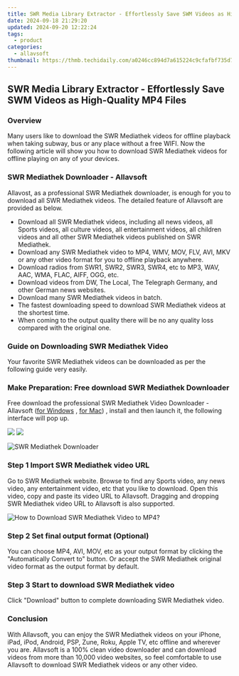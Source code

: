 ```yaml
---
title: SWR Media Library Extractor - Effortlessly Save SWM Videos as High-Quality MP4 Files
date: 2024-09-18 21:29:20
updated: 2024-09-20 12:22:24
tags:
  - product
categories:
  - allavsoft
thumbnail: https://thmb.techidaily.com/a0246cc894d7a615224c9cfafbf735d7ae91af7484c893010169a35a5fa1ec78.jpg
---
```


## SWR Media Library Extractor - Effortlessly Save SWM Videos as High-Quality MP4 Files

### Overview

Many users like to download the SWR Mediathek videos for offline playback when taking subway, bus or any place without a free WIFI. Now the following article will show you how to download SWR Mediathek videos for offline playing on any of your devices.

### SWR Mediathek Downloader - Allavsoft

Allavost, as a professional SWR Mediathek downloader, is enough for you to download all SWR Mediathek videos. The detailed feature of Allavsoft are provided as below.

* Download all SWR Mediathek videos, including all news videos, all Sports videos, all culture videos, all entertainment videos, all children videos and all other SWR Mediathek videos published on SWR Mediathek.
* Download any SWR Mediathek video to MP4, WMV, MOV, FLV, AVI, MKV or any other video format for you to offline playback anywhere.
* Download radios from SWR1, SWR2, SWR3, SWR4, etc to MP3, WAV, AAC, WMA, FLAC, AIFF, OGG, etc.
* Download videos from DW, The Local, The Telegraph Germany, and other German news websites.
* Download many SWR Mediathek videos in batch.
* The fastest downloading speed to download SWR Mediathek videos at the shortest time.
* When coming to the output quality there will be no any quality loss compared with the original one.

### Guide on Downloading SWR Mediathek Video

Your favorite SWR Mediathek videos can be downloaded as per the following guide very easily.

### Make Preparation: Free download SWR Mediathek Downloader

Free download the professional SWR Mediathek Video Downloader - Allavsoft ([for Windows](https://tools.techidaily.com/allavsoft/products/) , [for Mac](https://tools.techidaily.com/allavsoft/products/)) , install and then launch it, the following interface will pop up.

[![](https://www.allavsoft.com/how-to/../images/how-to/free-download-win.jpg)](https://tools.techidaily.com/allavsoft/products/) [![](https://www.allavsoft.com/how-to/../images/how-to/free-download-mac.jpg)](https://tools.techidaily.com/allavsoft/products/)

![SWR Mediathek Downloader](https://www.allavsoft.com/how-to/../images/allavsoft/screen-shot-600.jpg)

### Step 1 Import SWR Mediathek video URL

Go to SWR Mediathek website. Browse to find any Sports video, any news video, any entertainment video, etc that you like to download. Open this video, copy and paste its video URL to Allavsoft. Dragging and dropping SWR Mediathek video URL to Allavsoft is also supported.

![How to Download SWR Mediathek Video to MP4?](https://www.allavsoft.com/how-to/../images/how-to/download-rtmp-video/download-rtmp-video.jpg)

### Step 2 Set final output format (Optional)

You can choose MP4, AVI, MOV, etc as your output format by clicking the "Automatically Convert to" button. Or accept the SWR Mediathek original video format as the output format by default.

### Step 3 Start to download SWR Mediathek video

Click "Download" button to complete downloading SWR Mediathek video.

### Conclusion

With Allavsoft, you can enjoy the SWR Mediathek videos on your iPhone, iPad, iPod, Android, PSP, Zune, Roku, Apple TV, etc offline and wherever you are. Allavsoft is a 100% clean video downloader and can download videos from more than 10,000 video websites, so feel comfortable to use Allavsoft to download SWR Mediathek videos or any other video.

<ins class="adsbygoogle"
     style="display:block"
     data-ad-format="autorelaxed"
     data-ad-client="ca-pub-7571918770474297"
     data-ad-slot="1223367746"></ins>



<ins class="adsbygoogle"
     style="display:block"
     data-ad-client="ca-pub-7571918770474297"
     data-ad-slot="8358498916"
     data-ad-format="auto"
     data-full-width-responsive="true"></ins>
